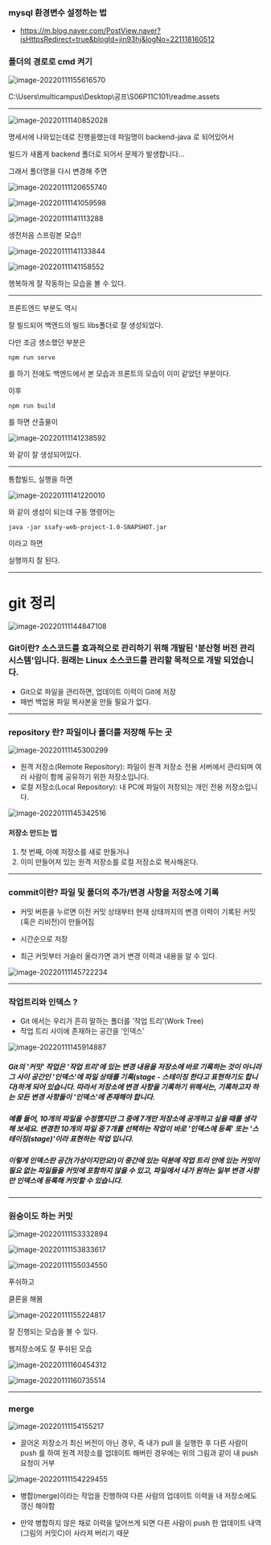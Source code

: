### mysql 환경변수 설정하는 법

- https://m.blog.naver.com/PostView.naver?isHttpsRedirect=true&blogId=jin93hj&logNo=221118160512

### 폴더의 경로로 cmd 켜기

![image-20220111155616570](C:\Users\multicampus\Desktop\공프\S06P11C101\readme.assets\image-20220111155616570.png)

C:\Users\multicampus\Desktop\공프\S06P11C101\readme.assets

---



![image-20220111140852028](C:\Users\multicampus\Desktop\공프\S06P11C101\readme.assets\image-20220111140852028.png)

명세서에 나와있는데로 진행을했는데 파일명이 backend-java 로 되어있어서

빌드가 새롭게 backend 폴더로 되어서 문제가 발생합니다...

그래서 폴더명을 다시 변경해 주면

![image-20220111120655740](C:\Users\multicampus\Desktop\공프\S06P11C101\readme.assets\image-20220111120655740.png)

![image-20220111141059598](C:\Users\multicampus\Desktop\공프\S06P11C101\readme.assets\image-20220111141059598.png)

![image-20220111141113288](C:\Users\multicampus\Desktop\공프\S06P11C101\readme.assets\image-20220111141113288.png)

생전처음 스프링본 모습!!

![image-20220111141133844](C:\Users\multicampus\Desktop\공프\S06P11C101\readme.assets\image-20220111141133844.png)

![image-20220111141158552](C:\Users\multicampus\Desktop\공프\S06P11C101\readme.assets\image-20220111141158552.png)

행복하게 잘 작동하는 모습을 볼 수 있다.

---

프론트엔드 부분도 역시



잘 빌드되어 백엔드의 빌드 libs폴더로 잘 생성되었다.

다만 조금 생소했던 부분은

```
npm run serve 
```

를 하기 전에도 백엔드에서 본 모습과 프론트의 모습이 이미 같았던 부분이다.

이후

```
npm run build
```

를 하면 산출물이 

![image-20220111141238592](C:\Users\multicampus\Desktop\공프\S06P11C101\readme.assets\image-20220111141238592.png)

와 같이 잘 생성되어있다.

---

통합빌드, 실행을 하면

![image-20220111141220010](C:\Users\multicampus\Desktop\공프\S06P11C101\readme.assets\image-20220111141220010.png)

와 같이 생성이 되는데 구동 명령어는 

```
java -jar ssafy-web-project-1.0-SNAPSHOT.jar
```

이라고 하면 

실행까지 잘 된다.

---

# git 정리

![image-20220111144847108](C:\Users\multicampus\Desktop\공프\S06P11C101\readme.assets\image-20220111144847108.png)

### Git이란? 소스코드를 효과적으로 관리하기 위해 개발된 '분산형 버전 관리 시스템'입니다. 원래는 Linux 소스코드를 관리할 목적으로 개발 되었습니다.

- Git으로 파일을 관리하면, 업데이트 이력이 Git에 저장
- 매번 백업용 파일 복사본을 만들 필요가 없다.

---



### repository 란?  파일이나 폴더를 저장해 두는 곳

![image-20220111145300299](C:\Users\multicampus\Desktop\공프\S06P11C101\readme.assets\image-20220111145300299.png)

- 원격 저장소(Remote Repository): 파일이 원격 저장소 전용 서버에서 관리되며 여러 사람이 함께 공유하기 위한 저장소입니다.
- 로컬 저장소(Local Repository): 내 PC에 파일이 저장되는 개인 전용 저장소입니다.

![image-20220111145342516](C:\Users\multicampus\Desktop\공프\S06P11C101\readme.assets\image-20220111145342516.png)

#### 저장소 만드는 법

1. 첫 번째, 아예 저장소를 새로 만들거나 
2. 이미 만들어져 있는 원격 저장소를 로컬 저장소로 복사해온다.

---

### commit이란? 파일 및 폴더의 추가/변경 사항을 저장소에 기록

- 커밋 버튼을 누르면 이전 커밋 상태부터 현재 상태까지의 변경 이력이 기록된 커밋(혹은 리비전)이 만들어짐
- 시간순으로 저장

- 최근 커밋부터 거슬러 올라가면 과거 변경 이력과 내용을 알 수 있다.

![image-20220111145722234](C:\Users\multicampus\Desktop\공프\S06P11C101\readme.assets\image-20220111145722234.png)

---

### 작업트리와 인덱스 ? 

- Git 에서는 우리가 흔히 말하는 폴더를 '작업 트리'(Work Tree)
- 작업 트리 사이에 존재하는 공간을 '인덱스'

![image-20220111145914887](C:\Users\multicampus\Desktop\공프\S06P11C101\readme.assets\image-20220111145914887.png)

##### Git의 '커밋' 작업은 '작업 트리'에 있는 변경 내용을 저장소에 바로 기록하는 것이 아니라 그 사이 공간인 '인덱스'에 파일 상태를 기록(stage - 스테이징 한다고 표현하기도 합니다)하게 되어 있습니다. 따라서 저장소에 변경 사항을 기록하기 위해서는, 기록하고자 하는 모든 변경 사항들이 '인덱스'에 존재해야 합니다.

##### 예를 들어, 10개의 파일을 수정했지만 그 중에 7개만 저장소에 공개하고 싶을 때를 생각해 보세요. 변경한 10개의 파일 중 7개를 선택하는 작업이 바로 '인덱스에 등록' 또는 '스테이징(stage)'이라 표현하는 작업 입니다.

##### 이렇게 인덱스란 공간(가상이지만요!)이 중간에 있는 덕분에 작업 트리 안에 있는 커밋이 필요 없는 파일들을 커밋에 포함하지 않을 수 있고, 파일에서 내가 원하는 일부 변경 사항만 인덱스에 등록해 커밋할 수 있습니다.

---

### 원숭이도 하는 커밋

![image-20220111153332894](C:\Users\multicampus\Desktop\공프\S06P11C101\readme.assets\image-20220111153332894.png)

![image-20220111153833617](C:\Users\multicampus\Desktop\공프\S06P11C101\readme.assets\image-20220111153833617.png)

![image-20220111155034550](C:\Users\multicampus\Desktop\공프\S06P11C101\readme.assets\image-20220111155034550.png)

푸쉬하고

클론을 해봄

![image-20220111155224817](C:\Users\multicampus\Desktop\공프\S06P11C101\readme.assets\image-20220111155224817.png)

잘 진행되는 모습을 볼 수 있다.

웹저장소에도 잘 푸쉬된 모습

![image-20220111160454312](C:\Users\multicampus\Desktop\공프\S06P11C101\readme.assets\image-20220111160454312.png)

![image-20220111160735514](C:\Users\multicampus\Desktop\공프\S06P11C101\readme.assets\image-20220111160735514.png)

---

### merge

![image-20220111154155217](C:\Users\multicampus\Desktop\공프\S06P11C101\readme.assets\image-20220111154155217.png)

- 끌어온 저장소가 최신 버전이 아닌 경우, 즉 내가 pull 을 실행한 후 다른 사람이 push 를 하여 원격 저장소를 업데이트 해버린 경우에는 위의 그림과 같이 내 push 요청이 거부

![image-20220111154229455](C:\Users\multicampus\Desktop\공프\S06P11C101\readme.assets\image-20220111154229455.png)

- 병합(merge)이라는 작업을 진행하여 다른 사람의 업데이트 이력을 내 저장소에도 갱신 해야함

- 만약 병합하지 않은 채로 이력을 덮어쓰게 되면 다른 사람이 push 한 업데이트 내역(그림의 커밋C)이 사라져 버리기 때문